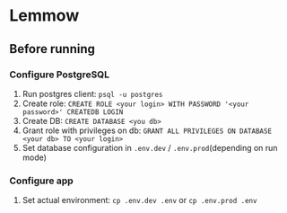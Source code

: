 # Lemmow

## Before running

### Configure PostgreSQL

1. Run postgres client: `psql -u postgres`  
2. Create role: `CREATE ROLE <your login> WITH PASSWORD '<your password>' CREATEDB LOGIN`  
3. Create DB: `CREATE DATABASE <you db>`  
4. Grant role with privileges on db: `GRANT ALL PRIVILEGES ON DATABASE <your db> TO <your login>`  
5. Set database configuration in `.env.dev` / `.env.prod`(depending on run mode)  

### Configure app

1. Set actual environment: `cp .env.dev .env` or `cp .env.prod .env`  